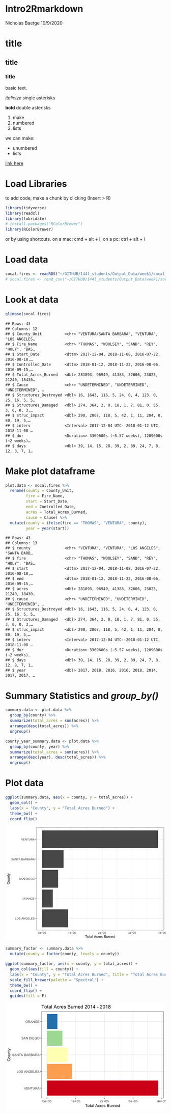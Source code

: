 Intro2Rmarkdown
================
Nicholas Baetge
10/9/2020

# title

## title

### title

basic text.

*italicize* single asterisks

**bold** double asterisks

1.  make
2.  numbered
3.  lists

we can make:

  - unumbered
  - lists

[link here](https://www.google.com)

# Load Libraries

to add code, make a chunk by clicking (Insert \> R)

``` r
library(tidyverse)
library(readxl)
library(lubridate)
# install.packages("RColorBrewer")
library(RColorBrewer)
```

or by using shortcuts. on a mac: cmd + alt + i, on a pc: ctrl + alt +
i

# Load data

``` r
socal.fires <- readRDS("~/GITHUB/144l_students/Output_Data/week1/socal_fires_data.rds")
# socal.fires <- read_csv("~/GITHUB/144l_students/Output_Data/week1/socal_fires_data.csv")
```

# Look at data

``` r
glimpse(socal.fires)
```

    ## Rows: 43
    ## Columns: 12
    ## $ County_Unit          <chr> "VENTURA/SANTA BARBARA", "VENTURA", "LOS ANGELES…
    ## $ Fire_Name            <chr> "THOMAS", "WOOLSEY", "SAND", "REY", "HOLY", "BAS…
    ## $ Start_Date           <dttm> 2017-12-04, 2018-11-08, 2016-07-22, 2016-08-18,…
    ## $ Controlled_Date      <dttm> 2018-01-12, 2018-11-22, 2016-08-06, 2016-09-15,…
    ## $ Total_Acres_Burned   <dbl> 281893, 96949, 41383, 32606, 23025, 21240, 18430…
    ## $ Cause                <chr> "UNDETERMINED", "UNDETERMINED", "UNDETERMINED", …
    ## $ Structures_Destroyed <dbl> 16, 1643, 116, 5, 24, 0, 4, 123, 0, 25, 16, 5, 5…
    ## $ Structures_Damaged   <dbl> 274, 364, 2, 0, 18, 1, 7, 81, 0, 55, 3, 0, 0, 3,…
    ## $ struc_impact         <dbl> 290, 2007, 118, 5, 42, 1, 11, 204, 0, 80, 19, 5,…
    ## $ interv               <Interval> 2017-12-04 UTC--2018-01-12 UTC, 2018-11-08 …
    ## $ dur                  <Duration> 3369600s (~5.57 weeks), 1209600s (~2 weeks)…
    ## $ days                 <dbl> 39, 14, 15, 28, 39, 2, 89, 24, 7, 8, 12, 8, 7, 1…

# Make plot dataframe

``` r
plot.data <- socal.fires %>%
  rename(county = County_Unit,
         fire = Fire_Name,
         start = Start_Date,
         end = Controlled_Date,
         acres = Total_Acres_Burned,
         cause = Cause) %>%
  mutate(county = ifelse(fire == "THOMAS", "VENTURA", county),
         year = year(start))
```

    ## Rows: 43
    ## Columns: 13
    ## $ county               <chr> "VENTURA", "VENTURA", "LOS ANGELES", "SANTA BARB…
    ## $ fire                 <chr> "THOMAS", "WOOLSEY", "SAND", "REY", "HOLY", "BAS…
    ## $ start                <dttm> 2017-12-04, 2018-11-08, 2016-07-22, 2016-08-18,…
    ## $ end                  <dttm> 2018-01-12, 2018-11-22, 2016-08-06, 2016-09-15,…
    ## $ acres                <dbl> 281893, 96949, 41383, 32606, 23025, 21240, 18430…
    ## $ cause                <chr> "UNDETERMINED", "UNDETERMINED", "UNDETERMINED", …
    ## $ Structures_Destroyed <dbl> 16, 1643, 116, 5, 24, 0, 4, 123, 0, 25, 16, 5, 5…
    ## $ Structures_Damaged   <dbl> 274, 364, 2, 0, 18, 1, 7, 81, 0, 55, 3, 0, 0, 3,…
    ## $ struc_impact         <dbl> 290, 2007, 118, 5, 42, 1, 11, 204, 0, 80, 19, 5,…
    ## $ interv               <Interval> 2017-12-04 UTC--2018-01-12 UTC, 2018-11-08 …
    ## $ dur                  <Duration> 3369600s (~5.57 weeks), 1209600s (~2 weeks)…
    ## $ days                 <dbl> 39, 14, 15, 28, 39, 2, 89, 24, 7, 8, 12, 8, 7, 1…
    ## $ year                 <dbl> 2017, 2018, 2016, 2016, 2018, 2014, 2017, 2017, …

# Summary Statistics and *group\_by()*

``` r
summary.data <- plot.data %>%
  group_by(county) %>% 
  summarize(total_acres = sum(acres)) %>%
  arrange(desc(total_acres)) %>% 
  ungroup()
```

``` r
county_year_summary.data <- plot.data %>% 
  group_by(county, year) %>% 
  summarize(total_acres = sum(acres)) %>% 
  arrange(desc(year), desc(total_acres)) %>% 
  ungroup() 
```

# Plot data

``` r
ggplot(summary.data, aes(x = county, y = total_acres)) +
  geom_col() +
  labs(x = "County", y = "Total Acres Burned") +
  theme_bw() +
  coord_flip()
```

![](Intro2Rmarkdown_files/figure-gfm/unnamed-chunk-7-1.png)<!-- -->

``` r
summary_factor <- summary.data %>% 
  mutate(county = factor(county, levels = county))
```

``` r
ggplot(summary_factor, aes(x = county, y = total_acres)) +
  geom_col(aes(fill = county)) +
  labs(x = "County", y = "Total Acres Burned", title = "Total Acres Burned 2014 - 2018") +
  scale_fill_brewer(palette = "Spectral") +
  theme_bw() +
  coord_flip() +
  guides(fill = F)
```

![](Intro2Rmarkdown_files/figure-gfm/unnamed-chunk-9-1.png)<!-- -->
